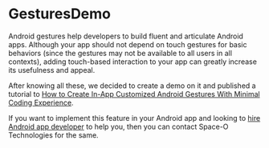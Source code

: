 # GesturesDemo
Android gestures help developers to build fluent and articulate Android apps. Although your app should not depend on touch gestures for basic behaviors (since the gestures may not be available to all users in all contexts), adding touch-based interaction to your app can greatly increase its usefulness and appeal.

After knowing all these, we decided to create a demo on it and published a tutorial to [How to Create In-App Customized Android Gestures With Minimal Coding Experience](https://www.spaceotechnologies.com/android-gestures-app-tutorial/).

If you want to implement this feature in your Android app and looking to [hire Android app developer](http://www.spaceotechnologies.com/hire-android-developer/) to help you, then you can contact Space-O Technologies for the same.
